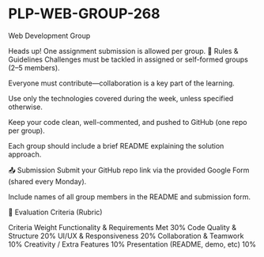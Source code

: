 # PLP-WEB-GROUP-268

Web Development Group

Heads up!
One assignment submission is allowed per group.
📜 Rules & Guidelines
Challenges must be tackled in assigned or self-formed groups (2–5 members).

Everyone must contribute—collaboration is a key part of the learning.

Use only the technologies covered during the week, unless specified otherwise.

Keep your code clean, well-commented, and pushed to GitHub (one repo per group).

Each group should include a brief README explaining the solution approach.

📤 Submission
Submit your GitHub repo link via the provided Google Form (shared every Monday).

Include names of all group members in the README and submission form.

🧪 Evaluation Criteria (Rubric)

Criteria	Weight
Functionality & Requirements Met	30%
Code Quality & Structure	20%
UI/UX & Responsiveness	20%
Collaboration & Teamwork	10%
Creativity / Extra Features	10%
Presentation (README, demo, etc)	10%
